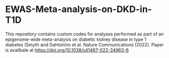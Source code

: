 # EWAS-Meta-analysis-on-DKD-in-T1D
This repository contains custom codes for analyses performed as part of an epigenome-wide meta-analysis on diabetic kidney disease in type 1 diabetes (Smyth and Dahlström et al. Nature Communications (2022). Paper is availbale at https://doi.org/10.1038/s41467-022-34963-6
